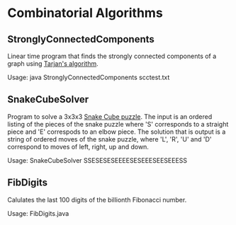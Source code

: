 # Combinatorial Algorithms

## StronglyConnectedComponents 
Linear time program that finds the strongly connected components of a graph using [Tarjan's algorithm](https://en.wikipedia.org/wiki/Tarjan%27s_strongly_connected_components_algorithm).

Usage: java StronglyConnectedComponents scctest.txt

## SnakeCubeSolver
Program to solve a 3x3x3 [Snake Cube puzzle](https://en.wikipedia.org/wiki/Snake_cube). The input is an ordered listing of the pieces of the snake puzzle where 'S' corresponds to a straight piece and 'E' correspods to an elbow piece. The solution that is output is a string of ordered moves of the snake puzzle, where 'L', 'R', 'U' and 'D' correspond to moves of left, right, up and down.

Usage: SnakeCubeSolver SSESESESEEEESESEEESEESEEESS

## FibDigits 
Calulates the last 100 digits of the billionth Fibonacci number.

Usage: FibDigits.java
